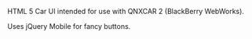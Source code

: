 HTML 5 Car UI intended for use with QNXCAR 2 (BlackBerry WebWorks).

Uses jQuery Mobile for fancy buttons. 